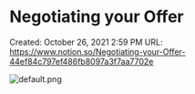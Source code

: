 # Negotiating your Offer

Created: October 26, 2021 2:59 PM
URL: https://www.notion.so/Negotiating-your-Offer-44ef84c797ef486fb8097a3f7aa7702e

![default.png](Negotiating%20your%20Offer%20b24d11786a5a48de9546b334e95822ad/default.png)